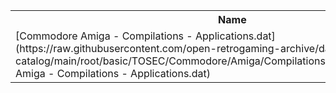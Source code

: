 <table>
<tr><th>Name</th><th>Size</th></tr>
<tr><td>[Commodore Amiga - Compilations - Applications.dat](https://raw.githubusercontent.com/open-retrogaming-archive/dat-catalog/main/root/basic/TOSEC/Commodore/Amiga/Compilations/Applications/Commodore Amiga - Compilations - Applications.dat)</td><td>601432</td></tr>
</table>
